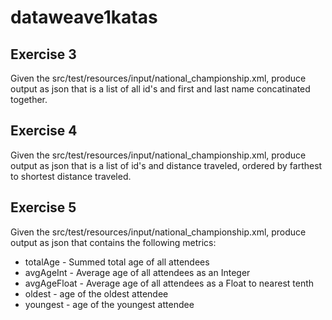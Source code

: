 # dataweave1katas

## Exercise 3
Given the src/test/resources/input/national_championship.xml, produce output as json that is a list of all id's and first and last name concatinated together.

## Exercise 4

Given the src/test/resources/input/national_championship.xml, produce output as json that is a list of id's and distance traveled, ordered by farthest to shortest distance traveled.

## Exercise 5

Given the src/test/resources/input/national_championship.xml, produce output as json that contains the following metrics:

- totalAge - Summed total age of all attendees
- avgAgeInt - Average age of all attendees as an Integer
- avgAgeFloat - Average age of all attendees as a Float to nearest tenth
- oldest - age of the oldest attendee
- youngest - age of the youngest attendee